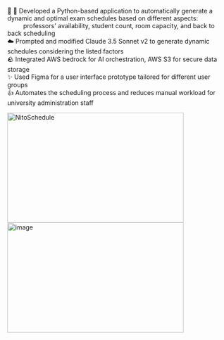 
🐍 🏫 Developed a Python-based application to automatically generate a dynamic and optimal exam schedules based on different aspects: <br>
&emsp; &emsp; professors' availability, student count, room capacity, and back to back scheduling <br>
☁️ Prompted and modified Claude 3.5 Sonnet v2 to generate dynamic schedules considering the listed factors <br>
🪨 Integrated AWS bedrock for AI orchestration, AWS S3 for secure data storage <br>
✨ Used Figma for a user interface prototype tailored for different user groups <br>
👍 Automates the scheduling process and reduces manual workload for university administration staff <br>

<img width="400" height="250" alt="NitoSchedule" src="https://github.com/user-attachments/assets/76e5d789-5a1e-4578-a90d-72a4f4eaf83f" /> 
<img width="400" height="250" alt="image" src="https://github.com/user-attachments/assets/26d72257-d865-4962-b1d1-ebc39f2bbbe0" />

